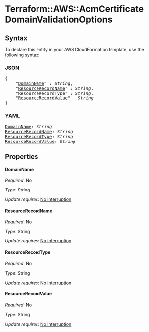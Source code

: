 # Terraform::AWS::AcmCertificate DomainValidationOptions

## Syntax

To declare this entity in your AWS CloudFormation template, use the following syntax:

### JSON

<pre>
{
    "<a href="#domainname" title="DomainName">DomainName</a>" : <i>String</i>,
    "<a href="#resourcerecordname" title="ResourceRecordName">ResourceRecordName</a>" : <i>String</i>,
    "<a href="#resourcerecordtype" title="ResourceRecordType">ResourceRecordType</a>" : <i>String</i>,
    "<a href="#resourcerecordvalue" title="ResourceRecordValue">ResourceRecordValue</a>" : <i>String</i>
}
</pre>

### YAML

<pre>
<a href="#domainname" title="DomainName">DomainName</a>: <i>String</i>
<a href="#resourcerecordname" title="ResourceRecordName">ResourceRecordName</a>: <i>String</i>
<a href="#resourcerecordtype" title="ResourceRecordType">ResourceRecordType</a>: <i>String</i>
<a href="#resourcerecordvalue" title="ResourceRecordValue">ResourceRecordValue</a>: <i>String</i>
</pre>

## Properties

#### DomainName

_Required_: No

_Type_: String

_Update requires_: [No interruption](https://docs.aws.amazon.com/AWSCloudFormation/latest/UserGuide/using-cfn-updating-stacks-update-behaviors.html#update-no-interrupt)

#### ResourceRecordName

_Required_: No

_Type_: String

_Update requires_: [No interruption](https://docs.aws.amazon.com/AWSCloudFormation/latest/UserGuide/using-cfn-updating-stacks-update-behaviors.html#update-no-interrupt)

#### ResourceRecordType

_Required_: No

_Type_: String

_Update requires_: [No interruption](https://docs.aws.amazon.com/AWSCloudFormation/latest/UserGuide/using-cfn-updating-stacks-update-behaviors.html#update-no-interrupt)

#### ResourceRecordValue

_Required_: No

_Type_: String

_Update requires_: [No interruption](https://docs.aws.amazon.com/AWSCloudFormation/latest/UserGuide/using-cfn-updating-stacks-update-behaviors.html#update-no-interrupt)

